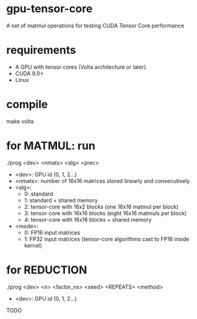 # gpu-tensor-core
A set of matmul operations for testing CUDA Tensor Core performance

# requirements
- A GPU with tensor cores (Volta architecture or later).
- CUDA 9.0+ 
- Linux

# compile
make volta

# for MATMUL: run
./prog \<dev\> \<nmats\> \<alg\> \<prec\>
- \<dev\>: GPU id (0, 1, 2...)
- \<nmats\>: number of 16x16 matrices stored linearly and consecutively.
- \<alg\>:   
    - 0: standard
    - 1: standard + shared memory
    - 2: tensor-core with 16x2 blocks (one 16x16 matmul per block)
    - 3: tensor-core with 16x16 blocks (eight 16x16 matmuls per block)
    - 4: tensor-core with 16x16 blocks + shared memory
- \<mode\>: 
    - 0: FP16 input matrices
    - 1: FP32 input matrices (tensor-core algorithms cast to FP16 inside kernel)

# for REDUCTION
./prog \<dev> \<n> \<factor_ns> \<seed> \<REPEATS> \<method>
- \<dev\>: GPU id (0, 1, 2...)

TODO
